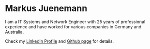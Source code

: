 # Markus Juenemann

I am a IT Systems and Network Engineer with 25 years of professional experience and have worked for various companies in Germany and Australia. 

Check my [Linkedin Profile](https://www.linkedin.com/in/mjuenemann/) and [Github page](https://github.com/mjuenema) for details.
